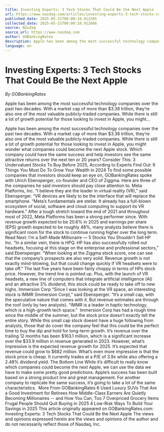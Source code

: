 ```yaml
---
title: Investing Experts: 3 Tech Stocks That Could Be the Next Apple
url: https://www.nasdaq.com/articles/investing-experts-3-tech-stocks-could-be-next-apple
published_date: 2025-05-31T00:00:18.912585
collected_date: 2025-05-31T00:00:18.912666
source: Nasdaq
source_url: https://www.nasdaq.com
author: GOBankingRates
description: Apple has been among the most successful technology companies over the past two decades. With a market cap of more than $3.38 trillion, they’re also one of the most valuable publicly-traded companies. While there is still a lot of growth potential for those looking to invest in Apple, you might...
language: en
---
```


# Investing Experts: 3 Tech Stocks That Could Be the Next Apple

*By GOBankingRates*

Apple has been among the most successful technology companies over the past two decades. With a market cap of more than $3.38 trillion, they’re also one of the most valuable publicly-traded companies. While there is still a lot of growth potential for those looking to invest in Apple, you might...

Apple has been among the most successful technology companies over the past two decades. With a market cap of more than $3.38 trillion, they’re also one of the most valuable publicly-traded companies. While there is still a lot of growth potential for those looking to invest in Apple, you might wonder what companies could become the next Apple stock. 
 Which company could have the same success and help investors see the same attractive returns over the next ten or 20 years? Consider This: 3 Undervalued Stocks To Buy Before 2025, According to Experts Find Out: 9 Things You Must Do To Grow Your Wealth in 2024 To find some possible companies that investors should keep an eye on, GOBankingRates spoke with Ulrich Ebensperger, co-founder and CEO of Ziggma. Here are three of the companies he said investors should pay close attention to. 
 Meta Platforms, Inc. “I believe they are the leader in virtual reality (VR),” said Ebensperger. “VR devices are likely to be the interface that will replace the smartphone. “Meta’s fundamentals are stellar. It already has a full-blown ecosystem of social, software and cloud computing to support its VR hardware.” After a tough stretch toward the end of 2021 and throughout most of 2022, Meta Platforms has been a strong performer since. With revenue growth expected to be 20.6% in 2025 and earnings per share (EPS) growth expected to be roughly 48%, many analysts believe there is significant room for the stock to continue running higher over the long term. Read Next: I’m a Self-Made Millionaire — 5 Stocks You Shouldn’t Sell 
 HP Inc. “In a similar vein, there is HPQ. HP has also successfully rolled out headsets, focusing at this stage on the enterprise and professional sectors,” said Ebensperger. “When looking at the Ziggma stock score, one can see that the company’s prospects are also very solid. Revenue growth is not exactly mind-blowing, but that could change quickly if VR headsets were to take off.” The last five years have been fairly choppy in terms of HPs stock price. However, the trend line is pointed up. Plus, with the launch of VR headsets, a new line of computers that integrate artificial intelligence (AI) and an attractive 3% dividend, this stock could be ready to take off to new highs. Immersion Corp “Since I was looking at the VR space, an interesting stock is IMMR (Immersion Corp),” said Ebensperger. “It’s a small cap, with the speculative nature that comes with it. But revenue estimates are through the roof (only by two analysts). “IMMR is a leader in haptic technology, which is a high-growth tech space.”  
 Immersion Corp has had a rough time since the middle of the summer, but the stock price doesn’t exactly tell the entire story. While this small cap stock doesnt have a huge following from analysts, those that do cover the company feel that this could be the perfect time to buy the dip and hold for long-term growth. It’s revenue over the trailing 12 months has been $163.1 million, which is a significant increase over the $33.9 million in revenue generated in 2023. However, what’s impressive is the expected revenue growth for 2025. It’s expected that revenue could grow to $682 million. What’s even more impressive is that the stock price is cheap. It currently trades at a P/E of 3.9x while also offering a 2.48% dividend yield. The Bottom Line While it’s difficult to really know which companies could become the next Apple, we can use the data we have to make some pretty good predictions. Apple’s success has been built based on a strong product line and great management. For another company to replicate the same success, it’s going to take a lot of the same characteristics.  
 More From GOBankingRates 6 Used Luxury SUVs That Are a Good Investment for Retirees How Middle-Class Earners Are Quietly Becoming Millionaires -- and How You Can, Too 7 Overpriced Grocery Items Frugal People Should Quit Buying in 2025 4 Low-Risk Ways To Build Your Savings in 2025 This article originally appeared on
 GOBankingRates.com:
 Investing Experts: 3 Tech Stocks That Could Be the Next Apple 
 The views and opinions expressed herein are the views and opinions of the author and do not necessarily reflect those of Nasdaq, Inc.